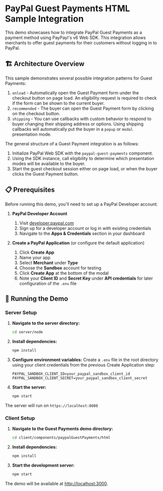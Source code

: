 # PayPal Guest Payments HTML Sample Integration

This demo showcases how to integrate PayPal Guest Payments as a payment method using PayPayl's v6 Web SDK. This integration allows merchants to offer guest payments for their customers without logging in to PayPal.

## 🏗️ Architecture Overview

This sample demonstrates several possible integration patterns for Guest Payments:

1. `onload` - Automatically open the Guest Payment form under the checkout button on page load. An eligibility request is required to check if the form can be shown to the current buyer.
2. `recommended` - The buyer can open the Guest Payment form by clicking on the checkout button.
3. `shipping` - You can use callbacks with custom behavior to respond to buyer changing their shipping address or options. Using shipping callbacks will automatically put the buyer in a `popup` or `modal` presentation mode.

The general structure of a Guest Payment integration is as follows:

1. Initialize PayPal Web SDK with the `paypal-guest-payments` component.
2. Using the SDK instance, call eligibility to determine which presentation modes will be available to the buyer.
3. Start the guest checkout session either on page load, or when the buyer clicks the Guest Payment button.

## 📋 Prerequisites

Before running this demo, you'll need to set up a PayPal Developer account.

1. **PayPal Developer Account**
   1. Visit [developer.paypal.com](https://developer.paypal.com)
   2. Sign up for a developer account or log in with existing credentials
   3. Navigate to the **Apps & Credentials** section in your dashboard

2. **Create a PayPal Application** (or configure the default application)
   1. Click **Create App**
   2. Name your app
   3. Select **Merchant** under **Type**
   4. Choose the **Sandbox** account for testing
   5. Click **Create App** at the bottom of the modal
   6. Note your **Client ID** and **Secret Key** under **API credentials** for later configuration of the `.env` file

## 🚀 Running the Demo

### Server Setup

1. **Navigate to the server directory:**

   ```bash
   cd server/node
   ```

2. **Install dependencies:**

   ```bash
   npm install
   ```

3. **Configure environment variables:**
   Create a `.env` file in the root directory using your client credentials from the previous Create Application step:

   ```env
   PAYPAL_SANDBOX_CLIENT_ID=your_paypal_sandbox_client_id
   PAYPAL_SANDBOX_CLIENT_SECRET=your_paypal_sandbox_client_secret
   ```

4. **Start the server:**
   ```bash
   npm start
   ```

The server will run on `https://localhost:8080`

### Client Setup

1. **Navigate to the Guest Payments demo directory:**

   ```bash
   cd client/components/paypalGuestPayments/html
   ```

2. **Install dependencies:**

   ```bash
   npm install
   ```

3. **Start the development server:**
   ```bash
   npm start
   ```

The demo will be available at [http://localhost:3000](http://localhost:3000).
